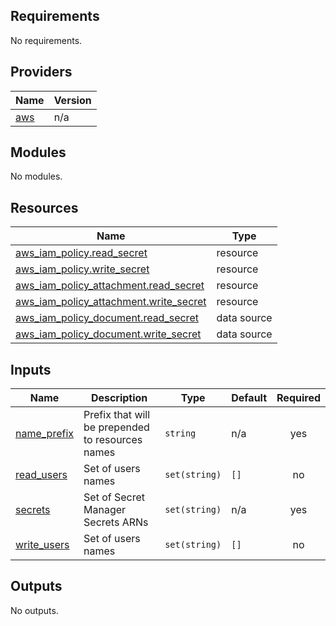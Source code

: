 ## Requirements

No requirements.

## Providers

| Name | Version |
|------|---------|
| <a name="provider_aws"></a> [aws](#provider\_aws) | n/a |

## Modules

No modules.

## Resources

| Name | Type |
|------|------|
| [aws_iam_policy.read_secret](https://registry.terraform.io/providers/hashicorp/aws/latest/docs/resources/iam_policy) | resource |
| [aws_iam_policy.write_secret](https://registry.terraform.io/providers/hashicorp/aws/latest/docs/resources/iam_policy) | resource |
| [aws_iam_policy_attachment.read_secret](https://registry.terraform.io/providers/hashicorp/aws/latest/docs/resources/iam_policy_attachment) | resource |
| [aws_iam_policy_attachment.write_secret](https://registry.terraform.io/providers/hashicorp/aws/latest/docs/resources/iam_policy_attachment) | resource |
| [aws_iam_policy_document.read_secret](https://registry.terraform.io/providers/hashicorp/aws/latest/docs/data-sources/iam_policy_document) | data source |
| [aws_iam_policy_document.write_secret](https://registry.terraform.io/providers/hashicorp/aws/latest/docs/data-sources/iam_policy_document) | data source |

## Inputs

| Name | Description | Type | Default | Required |
|------|-------------|------|---------|:--------:|
| <a name="input_name_prefix"></a> [name\_prefix](#input\_name\_prefix) | Prefix that will be prepended to resources names | `string` | n/a | yes |
| <a name="input_read_users"></a> [read\_users](#input\_read\_users) | Set of users names | `set(string)` | `[]` | no |
| <a name="input_secrets"></a> [secrets](#input\_secrets) | Set of Secret Manager Secrets ARNs | `set(string)` | n/a | yes |
| <a name="input_write_users"></a> [write\_users](#input\_write\_users) | Set of users names | `set(string)` | `[]` | no |

## Outputs

No outputs.
